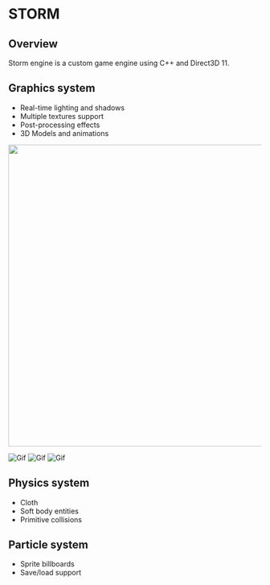 # **STORM**
## Overview
Storm engine is a custom game engine using C++ and Direct3D 11. 

## Graphics system
- Real-time lighting and shadows
- Multiple textures support
- Post-processing effects
- 3D Models and animations

<div align=center><img src="https://user-images.githubusercontent.com/36040048/172300294-00e07975-7232-4eca-8735-c9de94955e4d.gif" width="1000" height="600" /></div>

![Gif](https://user-images.githubusercontent.com/36040048/172300309-2b3687af-1dc3-4b25-9c06-126846a37767.gif)
![Gif](https://user-images.githubusercontent.com/36040048/172300361-e1a06205-b713-49a6-bcd4-00a8003cfaa0.gif)
![Gif](https://user-images.githubusercontent.com/36040048/172300533-4e3045a4-c4cd-49d7-9e0d-251c913a63ff.gif)

## Physics system
- Cloth
- Soft body entities 
- Primitive collisions

## Particle system
- Sprite billboards
- Save/load support
